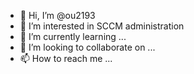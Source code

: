 - 👋 Hi, I’m @ou2193
- 👀 I’m interested in SCCM administration
- 🌱 I’m currently learning ...
- 💞️ I’m looking to collaborate on ...
- 📫 How to reach me ...

<!---
ou2193/ou2193 is a ✨ special ✨ repository because its `README.md` (this file) appears on your GitHub profile.
You can click the Preview link to take a look at your changes.
--->
